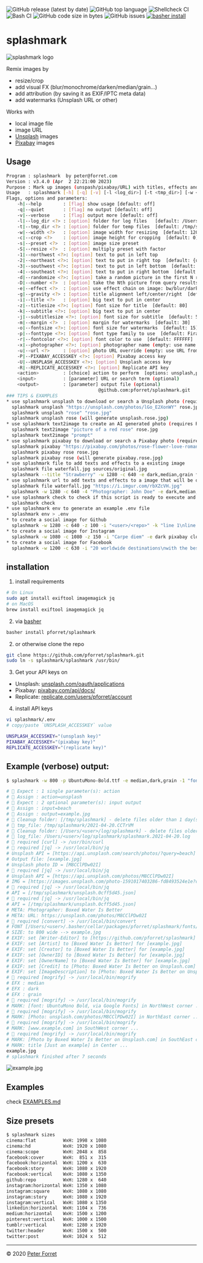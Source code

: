 ![GitHub release (latest by date)](https://img.shields.io/github/v/release/pforret/splashmark)
![GitHub top language](https://img.shields.io/github/languages/top/pforret/splashmark)
![Shellcheck CI](https://github.com/pforret/splashmark/workflows/Shellcheck%20CI/badge.svg) 
![Bash CI](https://github.com/pforret/splashmark/workflows/Bash%20CI/badge.svg)
![GitHub code size in bytes](https://img.shields.io/github/languages/code-size/pforret/splashmark)
![GitHub issues](https://img.shields.io/github/issues-raw/pforret/splashmark)
[![basher install](https://img.shields.io/badge/basher-install-white?logo=gnu-bash&style=flat)](https://basher.gitparade.com/package/)

# splashmark

![splashmark logo](assets/splash.jpg)

Remix images by
* resize/crop
* add visual FX (blur/monochrome/darken/median/grain...)
* add attribution (by saving it as EXIF/IPTC meta data)
* add watermarks (Unsplash URL or other)

Works with
* local image file
* image URL
* [Unsplash](https://unsplash.com/) images
* [Pixabay](https://pixabay.com/) images

## Usage

```bash
Program : splashmark  by peter@forret.com
Version : v3.4.0 (Apr  2 22:21:00 2023)
Purpose : Mark up images (unspash/pixabay/URL) with titles, effects and resize
Usage   : splashmark [-h] [-q] [-v] [-l <log_dir>] [-t <tmp_dir>] [-w <width>] [-c <crop>] [-s <preset>] [-S <resize>] [-1 <northwest>] [-2 <northeast>] [-3 <southwest>] [-4 <southeast>] [-d <randomize>] [-D <number>] [-e <effect>] [-g <gravity>] [-i <title>] [-z <titlesize>] [-k <subtitle>] [-j <subtitlesize>] [-m <margin>] [-o <fontsize>] [-p <fonttype>] [-r <fontcolor>] [-x <photographer>] [-u <url>] [-P <PIXABAY_ACCESSKEY>] [-U <UNSPLASH_ACCESSKEY>] [-R <REPLICATE_ACCESSKEY>] <action> <input?> <output?>
Flags, options and parameters:
    -h|--help        : [flag] show usage [default: off]
    -q|--quiet       : [flag] no output [default: off]
    -v|--verbose     : [flag] output more [default: off]
    -l|--log_dir <?> : [option] folder for log files   [default: /Users/pforret/log/splashmark]
    -t|--tmp_dir <?> : [option] folder for temp files  [default: /tmp/splashmark]
    -w|--width <?>   : [option] image width for resizing  [default: 1200]
    -c|--crop <?>    : [option] image height for cropping  [default: 0]
    -s|--preset <?>  : [option] image size preset
    -S|--resize <?>  : [option] multiply preset with factor
    -1|--northwest <?>: [option] text to put in left top
    -2|--northeast <?>: [option] text to put in right top  [default: {url}]
    -3|--southwest <?>: [option] text to put in left bottom  [default: Created with pforret/splashmark]
    -4|--southeast <?>: [option] text to put in right bottom  [default: {copyright2}]
    -d|--randomize <?>: [option] take a random picture in the first N results  [default: 1]
    -D|--number <?>  : [option] take the Nth picture from query results  [default: 1]
    -e|--effect <?>  : [option] use effect chain on image: bw/blur/dark/grain/light/median/paint/pixel
    -g|--gravity <?> : [option] title alignment left/center/right  [default: center]
    -i|--title <?>   : [option] big text to put in center
    -z|--titlesize <?>: [option] font size for title  [default: 80]
    -k|--subtitle <?>: [option] big text to put in center
    -j|--subtitlesize <?>: [option] font size for subtitle  [default: 50]
    -m|--margin <?>  : [option] margin for watermarks  [default: 30]
    -o|--fontsize <?>: [option] font size for watermarks  [default: 15]
    -p|--fonttype <?>: [option] font type family to use  [default: FiraSansExtraCondensed-Bold.ttf]
    -r|--fontcolor <?>: [option] font color to use  [default: FFFFFF]
    -x|--photographer <?>: [option] photographer name (empty: use name from API)
    -u|--url <?>     : [option] photo URL override (empty: use URL from API)
    -P|--PIXABAY_ACCESSKEY <?>: [option] Pixabay access key
    -U|--UNSPLASH_ACCESSKEY <?>: [option] Unsplash access key
    -R|--REPLICATE_ACCESSKEY <?>: [option] Replicate API key
    <action>         : [choice] action to perform  [options: unsplash,pixabay,text2image,file,url,sizes,check,env,update]
    <input>          : [parameter] URL or search term (optional)
    <output>         : [parameter] output file (optional)
                                  @github.com:pforret/splashmark.git                                             
### TIPS & EXAMPLES
* use splashmark unsplash to download or search a Unsplash photo (requires free Unsplash API key)
  splashmark unsplash "https://unsplash.com/photos/lGo_E2XonWY" rose.jpg
  splashmark unsplash "rose" "rose.jpg"
  splashmark unsplash rose (will generate unsplash.rose.jpg)
* use splashmark text2image to create an AI generated photo (requires Replicate API key)
  splashmark text2image "picture of a red rose" rose.jpg
  splashmark text2image "prompt"
* use splashmark pixabay to download or search a Pixabay photo (requires free Pixabay API key)
  splashmark pixabay "https://pixabay.com/photos/rose-flower-love-romance-beautiful-729509/" rose.jpg
  splashmark pixabay rose rose.jpg
  splashmark pixabay rose (will generate pixabay.rose.jpg)
* use splashmark file to add texts and effects to a existing image
  splashmark file waterfall.jpg sources/original.jpg
  splashmark --title "Strawberry" -w 1280 -c 640 -e dark,median,grain file sources/original.jpg waterfall.jpg
* use splashmark url to add texts and effects to a image that will be downloaded from a URL
  splashmark file waterfall.jpg "https://i.imgur.com/rbXZcVH.jpg"
  splashmark -w 1280 -c 640 -4 "Photographer: John Doe" -e dark,median,grain url "https://i.imgur.com/rbXZcVH.jpg" waterfall.jpg
* use splashmark check to check if this script is ready to execute and what values the options/flags are
  splashmark check
* use splashmark env to generate an example .env file
  splashmark env > .env
* to create a social image for Github
  splashmark -w 1280 -c 640 -z 100 -i "<user>/<repo>" -k "line 1\nline 2" -r EEEEEE -e median,dark,grain unsplash <keyword>
* to create a social image for Instagram
  splashmark -w 1080 -c 1080 -z 150 -i "Carpe diem" -e dark pixabay clouds clouds.jpg
* to create a social image for Facebook
  splashmark -w 1200 -c 630 -i "20 worldwide destinations\nwith the best beaches\nfor unforgettable holidays" -e dark unsplash copacabana
```

## installation

1. install requirements

```bash
# On Linux
sudo apt install exiftool imagemagick jq
# on MacOS
brew install exiftool imagemagick jq
```
2. via [basher](https://github.com/basherpm/basher)

```bash
basher install pforret/splashmark
```

2. or otherwise clone the repo
```bash
git clone https://github.com/pforret/splashmark.git
sudo ln -s splashmark/splashmark /usr/bin/
```

        
3. Get your API keys on
* Unsplash: [unsplash.com/oauth/applications](https://unsplash.com/oauth/applications)
* Pixabay: [pixabay.com/api/docs/](https://pixabay.com/api/docs/)
* Replicate: [replicate.com/users/pforret/account](https://replicate.com/users/pforret/account)

4. install API keys

```bash
vi splashmark/.env
# copy/paste `UNSPLASH_ACCESSKEY` value

UNSPLASH_ACCESSKEY="(unsplash key)"
PIXABAY_ACCESSKEY="(pixabay key)"
REPLICATE_ACCESSKEY="(replicate key)"

```
## Example (verbose) output:

```bash
$ splashmark -w 800 -p UbuntuMono-Bold.ttf -e median,dark,grain -1 "font: UbuntuMono Bold, via Google Fonts" -2 "Photo: {url}" -3 "www.example.com" -4 {copyright} -i "Just an example" -v unsplash beach examples/example.jpg

# 🌱 Expect : 1 single parameter(s): action
# 🌱 Assign : action=unsplash
# 🌱 Expect : 2 optional parameter(s): input output
# 🌱 Assign : input=beach
# 🌱 Assign : output=example.jpg
# 🧽 Cleanup folder: [/tmp/splashmark] - delete files older than 1 day(s)
# 🌱 tmp_file: /tmp/splashmark/2021-04-20.CCTrVM
# 🧽 Cleanup folder: [/Users/<user>/log/splashmark] - delete files older than 30 day(s)
# 🌱 log_file: /Users/<user>/log/splashmark/splashmark.2021-04-20.log
# ️🔌 required [curl] -> /usr/bin/curl
# ️🔌 required [jq] -> /usr/local/bin/jq
# Unsplash API = [https://api.unsplash.com/search/photos/?query=beach] 
# Output file: [example.jpg]
# Unsplash photo ID = [M8CClPDw02I]
# ️🔌 required [jq] -> /usr/local/bin/jq
# Unsplash API = [https://api.unsplash.com/photos/M8CClPDw02I] 
# IMG = [https://images.unsplash.com/photo-1591017403286-fd8493524e1e?crop=entropy&cs=tinysrgb&fit=max&fm=jpg&ixid=MnwxNzAwMTV8MHwxfGFsbHx8fHx8fHx8fDE2MTg5NTE1OTk&ixlib=rb-1.2.1&q=80&w=1080] 
# ️🔌 required [jq] -> /usr/local/bin/jq
# API = [/tmp/splashmark/unsplash.0cff5d45.json]
# ️🔌 required [jq] -> /usr/local/bin/jq
# API = [/tmp/splashmark/unsplash.0cff5d45.json]
# META: Photographer: Boxed Water Is Better
# META: URL: https://unsplash.com/photos/M8CClPDw02I
# ️🔌 required [convert] -> /usr/local/bin/convert
# FONT [/Users/<user>/.basher/cellar/packages/pforret/splashmark/fonts/UbuntuMono-Bold.ttf] exists as a splashmark font
# SIZE: to 800 wide --> example.jpg
# EXIF: set [Writer-Editor] to [https://github.com/pforret/splashmark] for [example.jpg]
# EXIF: set [Artist] to [Boxed Water Is Better] for [example.jpg]
# EXIF: set [Creator] to [Boxed Water Is Better] for [example.jpg]
# EXIF: set [OwnerID] to [Boxed Water Is Better] for [example.jpg]
# EXIF: set [OwnerName] to [Boxed Water Is Better] for [example.jpg]
# EXIF: set [Credit] to [Photo: Boxed Water Is Better on Unsplash.com] for [example.jpg]
# EXIF: set [ImageDescription] to [Photo: Boxed Water Is Better on Unsplash.com] for [example.jpg]
# ️🔌 required [mogrify] -> /usr/local/bin/mogrify
# EFX : median
# EFX : dark
# EFX : grain
# ️🔌 required [mogrify] -> /usr/local/bin/mogrify
# MARK: [font: UbuntuMono Bold, via Google Fonts] in NorthWest corner ...
# ️🔌 required [mogrify] -> /usr/local/bin/mogrify
# MARK: [Photo: unsplash.com/photos/M8CClPDw02I] in NorthEast corner ...
# ️🔌 required [mogrify] -> /usr/local/bin/mogrify
# MARK: [www.example.com] in SouthWest corner ...
# ️🔌 required [mogrify] -> /usr/local/bin/mogrify
# MARK: [Photo by Boxed Water Is Better on Unsplash.com] in SouthEast corner ...
# MARK: title [Just an example] in Center ...
example.jpg
# splashmark finished after 7 seconds
```
![example.jpg](examples/example.jpg)


## Examples
check [EXAMPLES.md](https://github.com/pforret/splashmark/blob/master/EXAMPLES.md)

## Size presets

```bash
$ splashmark sizes
cinema:flat          WxH: 1998 x 1080
cinema:hd            WxH: 1920 x 1080
cinema:scope         WxH: 2048 x  858
facebook:cover       WxH:  851 x  315
facebook:horizontal  WxH: 1200 x  630
facebook:story       WxH: 1080 x 1920
facebook:vertical    WxH: 1080 x 1350
github:repo          WxH: 1280 x  640
instagram:horizontal WxH: 1350 x 1080
instagram:square     WxH: 1080 x 1080
instagram:story      WxH: 1080 x 1920
instagram:vertical   WxH: 1080 x 1350
linkedin:horizontal  WxH: 1104 x  736
medium:horizontal    WxH: 1500 x 1200
pinterest:vertical   WxH: 1000 x 1500
tumblr:vertical      WxH: 1280 x 1920
twitter:header       WxH: 1500 x  500
twitter:post         WxH: 1024 x  512
```
---

&copy; 2020 [Peter Forret](https://github.com/pforret)
